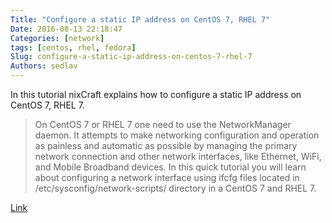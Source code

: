 ```yaml
---
Title: "Configure a static IP address on CentOS 7, RHEL 7"
Date: 2016-08-13 22:18:47
Categories: [network]
tags: [centos, rhel, fedora]
Slug: configure-a-static-ip-address-on-centos-7-rhel-7
Authors: sedlav
---
```


In this tutorial nixCraft explains how to configure a static IP address on CentOS 7, RHEL 7.

> On CentOS 7 or RHEL 7 one need to use the NetworkManager daemon. It attempts to make networking configuration and operation as painless and automatic as possible by managing the primary network connection and other network interfaces, like Ethernet, WiFi, and Mobile Broadband devices. In this quick tutorial you will learn about configuring a network interface using ifcfg files located in /etc/sysconfig/network-scripts/ directory in a CentOS 7 and RHEL 7.

[Link](http://www.cyberciti.biz/faq/howto-setting-rhel7-centos-7-static-ip-configuration/)
